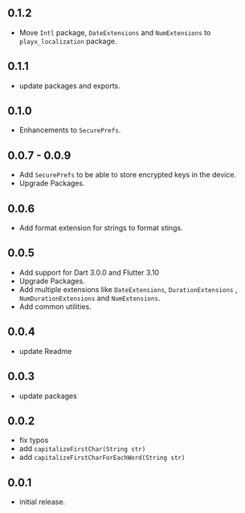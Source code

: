 ## 0.1.2
- Move `Intl` package, `DateExtensions` and `NumExtensions` to `playx_localization` package.


## 0.1.1
- update packages and exports.


## 0.1.0
- Enhancements to `SecurePrefs`.

## 0.0.7 - 0.0.9
- Add `SecurePrefs` to be able to store encrypted keys in the device.
- Upgrade Packages.

## 0.0.6
- Add format extension for strings to format stings.

## 0.0.5
- Add support for Dart 3.0.0 and Flutter 3.10
- Upgrade Packages.
- Add multiple extensions like `DateExtensions`,  `DurationExtensions` , `NumDurationExtensions` and `NumExtensions`.
- Add common utilities.
  
## 0.0.4
- update Readme

## 0.0.3
- update packages

## 0.0.2

- fix typos
- add `capitalizeFirstChar(String str)`
- add `capitalizeFirstCharForEachWord(String str)`

## 0.0.1

- initial release.
